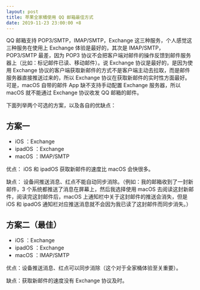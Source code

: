 ```yaml
---
layout: post
title: 苹果全家桶使用 QQ 邮箱最佳方式
date: 2019-11-23 23:00:00 +8
---
```


QQ 邮箱支持 POP3/SMTP，IMAP/SMTP，Exchange 这三种服务，个人感觉这三种服务在使用上 Exchange 体验是最好的，其次是 IMAP/SMTP，POP3/SMTP 最差，因为 POP3 协议不会把客户端对邮件的操作反馈到邮件服务器上（比如：标记邮件已读、移动邮件）。说 Exchange 协议是最好的，是因为使用 Exchange 协议的客户端获取新邮件的方式不是客户端主动去拉取，而是邮件服务器直接推送过来的，所以 Exchange 协议在获取新邮件的实时性方面最好。可是，macOS 自带的邮件 App 缺不支持手动配置 Exchange 服务器，所以 macOS 就不能通过 Exchange 协议收发 QQ 邮箱的邮件。

<!--excerpt-->

下面列举两个可选的方案，以及各自的优缺点：

## 方案一

* iOS ：Exchange
* ipadOS ：Exchange
* macOS ：IMAP/SMTP

优点： iOS 和 ipadOS 获取新邮件的速度比 macOS 会快很多。

缺点： 设备间推送消息、红点不能自动同步消除。（例如：我的邮箱收到了一封新邮件，3 个系统都推送了消息在屏幕上，然后我选择使用 macOS 去阅读这封新邮件，阅读完这封邮件后，macOS 上通知栏中关于这封邮件的推送会消失，但是 iOS 和 ipadOS 通知栏对应推送消息就不会因为我已读了这封邮件而同步消失。）


## 方案二（最佳）

* iOS ：Exchange
* ipadOS ：Exchange
* macOS ：IMAP/SMTP

优点：设备推送消息、红点可以同步消除（这个对于全家桶体验至关重要）。

缺点：获取新邮件的速度没有 Exchange 协议及时。
